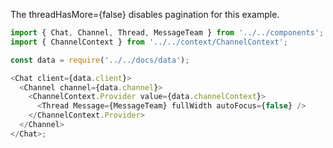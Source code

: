 The threadHasMore={false} disables pagination for this example.

```js
import { Chat, Channel, Thread, MessageTeam } from '../../components';
import { ChannelContext } from '../../context/ChannelContext';

const data = require('../../docs/data');

<Chat client={data.client}>
  <Channel channel={data.channel}>
    <ChannelContext.Provider value={data.channelContext}>
      <Thread Message={MessageTeam} fullWidth autoFocus={false} />
    </ChannelContext.Provider>
  </Channel>
</Chat>;
```
